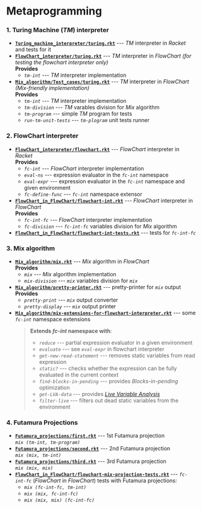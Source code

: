 # Metaprogramming

### 1. Turing Machine (*TM*) interpreter 
  - [__`Turing_machine_interpreter/turing.rkt`__](https://github.com/ZhekehZ/Metaprogramming/tree/master/Turing_machine_interpreter/turing.rkt) --- *TM* interpreter in *Racket* and tests for it
  - [__`FlowChart_interpreter/turing.rkt`__](https://github.com/ZhekehZ/Metaprogramming/tree/master/FlowChart_interpreter/turing.rkt) --- *TM* interpreter in *FlowChart*  *(for testing the flowchart interpreter only)*  
    **Provides** 
     - *`tm-int`* --- *TM* interpreter implementation
  - [__`Mix_algorithm/Test_cases/turing.rkt`__](https://github.com/ZhekehZ/Metaprogramming/blob/master/Mix_algorithm/Test_cases/turing.rkt) --- *TM* interpreter in *FlowChart* *(Mix-friendly implementation)*  
    **Provides**
     - *`tm-int`* --- *TM* interpreter implementation
     - *`tm-division`* --- *TM* varables division for *Mix* algorithm
     - *`tm-program`* --- simple *TM* program for tests
     - *`run-tm-unit-tests`* --- *`tm-plogram`* unit tests runner

### 2. FlowChart interpreter    
  - [__`FlowChart_interpreter/flowchart.rkt`__](https://github.com/ZhekehZ/Metaprogramming/blob/master/FlowChart_interpreter/flowchart.rkt) --- *FlowChart* interpreter in *Racket*  
    **Provides**
     - *`fc-int`* --- *FlowChart* interpreter implementation
     - *`eval-ns`* --- expression evaluator in the *`fc-int`* namespace
     - *`eval-expr`* --- expression evaluator in the *`fc-int`* namespace and given environment
     - *`fc-define-func`* --- *`fc-int`* namespace extensor
  - [__`FlowChart_in_FlowChart/flowchart-int.rkt`__](https://github.com/ZhekehZ/Metaprogramming/blob/master/FlowChart_in_FlowChart/flowchart-int.rkt) --- *FlowChart* interpreter in *FlowChart*  
    **Provides**
     - *`fc-int-fc`* --- *FlowChart* interpreter implementation
     - *`fc-division`* --- *`fc-int-fc`* variables division for *Mix* algorithm
  - [__`FlowChart_in_FlowChart/flowchart-int-tests.rkt`__](https://github.com/ZhekehZ/Metaprogramming/blob/master/FlowChart_in_FlowChart/flowchart-int-tests.rkt) --- tests for *`fc-int-fc`*

### 3. Mix algorithm
  - [__`Mix_algorithm/mix.rkt`__](https://github.com/ZhekehZ/Metaprogramming/blob/master/Mix_algorithm/mix.rkt) --- *Mix* algorithm in *FlowChart*  
    **Provides**
     - *`mix`* --- *Mix* algorithm implementation
     - *`mix-division`* --- *`mix`* variables division for *`mix`*
 - [__`Mix_algorithm/pretty-printer.rkt`__](https://github.com/ZhekehZ/Metaprogramming/blob/master/Mix_algorithm/pretty-printer.rkt) --- pretty-printer for *`mix`* output  
    **Provides**
      - *`pretty-print`* --- *`mix`* output converter
      - *`pretty-display`* --- *`mix`* output printer
 - [__`Mix_algorithm/mix-extensions-for-flowchart-interpreter.rkt`__](https://github.com/ZhekehZ/Metaprogramming/blob/master/Mix_algorithm/mix-extensions-for-flowchart-interpreter.rkt) --- some *`fc-int`* namespace extensions  
   > **Extends *fc-int* namespace with**:
   >  - *`reduce`* --- partial expression evaluator in a given environment
   >  - *`evaluate`* --- see *`eval-expr`* in flowchart interpreter
   >  - *`get-new-read-statement`* --- removes static variables from read expression
   >  - *`static?`* --- checks whether the expression can be fully evaluated in the current context
   >  - *`find-blocks-in-pending`* --- provides *Blocks-in-pending* optimization
   >  - *`get-LVA-data`* --- provides [*Live Variable Analysis*](https://en.wikipedia.org/wiki/Live_variable_analysis)
   >  - *`filter-live`* --- filters out dead static variables from the environment

 ### 4. Futamura Projections
  - [__`Futamura_projections/first.rkt`__](https://github.com/ZhekehZ/Metaprogramming/blob/master/Mix_algorithm/Futamura_projections/first.rkt) --- 1st Futamura projection  
         *`mix (tm-int, tm-program)`*
  - [__`Futamura_projections/second.rkt`__](https://github.com/ZhekehZ/Metaprogramming/blob/master/Mix_algorithm/Futamura_projections/second.rkt) --- 2nd Futamura projection  
        *`mix (mix, tm-int)`*
  - [__`Futamura_projections/third.rkt`__](https://github.com/ZhekehZ/Metaprogramming/blob/master/Mix_algorithm/Futamura_projections/third.rkt) --- 3rd Futamura projection  
        *`mix (mix, mix)`* 
  - [__`FlowChart_in_FlowChart/flowchart-mix-projection-tests.rkt`__](https://github.com/ZhekehZ/Metaprogramming/blob/master/FlowChart_in_FlowChart/flowchart-mix-projection-tests.rkt) --- *`fc-int-fc`* (*FlowChart* in *FlowChart*) tests with Futamura projections:
      + *`mix (fc-int-fc, tm-int)`* 
      + *`mix (mix, fc-int-fc)`*
      + *`mix (mix, mix) (fc-int-fc)`*
